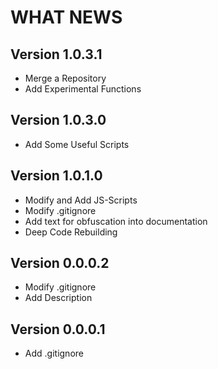 WHAT NEWS
===========

Version 1.0.3.1
---------------

- Merge a Repository
- Add Experimental Functions

Version 1.0.3.0
---------------

- Add Some Useful Scripts

Version 1.0.1.0
----------------

- Modify and Add JS-Scripts
- Modify .gitignore
- Add text for obfuscation into documentation
- Deep Code Rebuilding

Version 0.0.0.2
---------------------

- Modify .gitignore
- Add Description

Version 0.0.0.1
---------------------

- Add .gitignore

